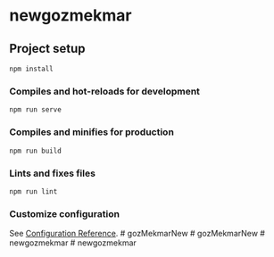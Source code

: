 # newgozmekmar

## Project setup
```
npm install
```

### Compiles and hot-reloads for development
```
npm run serve
```

### Compiles and minifies for production
```
npm run build
```

### Lints and fixes files
```
npm run lint
```

### Customize configuration
See [Configuration Reference](https://cli.vuejs.org/config/).
#   g o z M e k m a r N e w  
 #   g o z M e k m a r N e w  
 #   n e w g o z m e k m a r  
 #   n e w g o z m e k m a r  
 